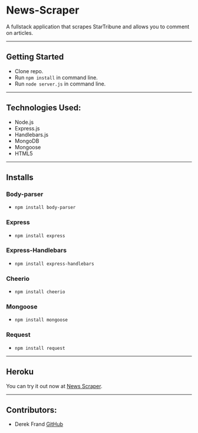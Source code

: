 # News-Scraper
A fullstack application that scrapes StarTribune and allows you to comment on articles.

 ***
## Getting Started

 - Clone repo.
 - Run `npm install` in command line.
 - Run `node server.js` in command line.

***
## Technologies Used:

 * Node.js
 * Express.js
 * Handlebars.js
 * MongoDB
 * Mongoose
 * HTML5

***
##  Installs

### Body-parser
 - `npm install body-parser`

### Express
 - `npm install express`
 
### Express-Handlebars
 - `npm install express-handlebars`

### Cheerio
 - `npm install cheerio`

### Mongoose
 - `npm install mongoose`

### Request
 - `npm install request`
***
## Heroku
You can try it out now at [News Scraper](https://lit-depths-28635.herokuapp.com/).

***
## Contributors: 

 - Derek Frand [GitHub](https://github.com/Dfrand)
 